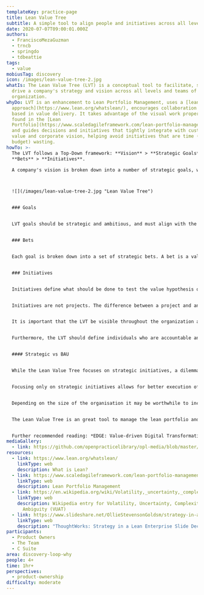 ```yaml
---
templateKey: practice-page
title: Lean Value Tree
subtitle: A simple tool to align people and initiatives across all levels of the business
date: 2020-07-07T09:00:01.000Z
authors:
  - FranciscoMezaGuzman
  - trncb
  - springdo
  - tdbeattie
tags:
  - value
mobiusTag: discovery
icon: /images/lean-value-tree-2.jpg
whatIs: The Lean Value Tree (LVT) is a conceptual tool to facilitate, share, and
  drive a company's strategy and vision across all levels and teams of an
  organization.
whyDo: LVT is an enhancement to Lean Portfolio Management, uses a [lean
  approach](https://www.lean.org/whatslean/), encourages collaboration and is
  based in value delivery. It takes advantage of the visual work properties
  found in the [Lean
  Portfolio](https://www.scaledagileframework.com/lean-portfolio-management/)
  and guides decisions and initiatives that tightly integrate with customer
  value and corporate vision, helping avoid initiatives that are time (and
  budget) wasting.
howTo: >-
  The LVT follows a Top-Down framework: **Vision** > **Strategic Goals** >
  **Bets** > **Initiatives**.

  A company's vision is broken down into a number of strategic goals, which are then defined into a number of bets, out of which value streams and initiatives with specific, targeted outcomes drive achievement from the bottom up.



  ![](/images/lean-value-tree-2.jpg "Lean Value Tree")


  ### Goals


  LVT goals should be strategic and ambitious, and must align with the company vision. These should focus on high-level outcomes rather than tactical goals specific solutions or outputs.


  ### Bets


  Each goal is broken down into a set of strategic bets. A bet is a value hypothesis that the organization believes can help achieve the goal with which the bet is associated with. If a bet does not function then it is taken out the tree, thereby assuring that time is not spent on something that is not achieving the corporate vision. The word "bet" is purposefully used as it forces a shift in mindset to use a [VUCA](https://en.wikipedia.org/wiki/Volatility,_uncertainty,_complexity_and_ambiguity) methodology.


  ### Initiatives


  Initiatives define what should be done to test the value hypothesis of the associated bet. Typically they take the shape of one or more smaller hypotheses that clearly measure success. Through these initiatives, short term decisions can be made to determine if the hypothesis is approved or denied.


  Initiatives are not projects. The difference between a project and an initiative is that the first one has a fixed deadline, while the other does not. Initiatives should be tested within a product backlog with constantly evolving hypotheses and re-prioritization until such time the value hypothesis of the overall initiative is proven or disproven.


  It is important that the LVT be visible throughout the organization and be reviewed regularly by the Lean Portfolio Steering Committee. The continuous review of the Lean Portfolio makes it possible to remove, incorporate or correct initiatives, bets and goals.


  Furthermore, the LVT should define individuals who are accountable and responsible for the implementation of the goals, bets and initiatives at every level, thereby creating diverse teams motiviated to achieve success.


  #### Strategic vs BAU


  While the Lean Value Tree focuses on strategic initiatives, a dilemma exists in all organizations is whether the LVT should be only used for strategic initiatives or whether Business As Usual (BAU) initiatives should be included as well (generally BAU initiatives fill 80-90% of the lean portfolio).


  Focusing only on strategic initiatives allows for better execution of the strategic vision, however, excluding BAU initiatives may cause disharmony amongst those business units and could contribute to a lack of motiviation towards achieving any strategic initiatives.


  Depending on the size of the organisation it may be worthwhile to include 100% of the lean portolio as long as the initiatives contribute to the strategic vision. This is generally feasible for small to medium organizations. In larger organizations, focus strategic or BAU initiatives at specific areas of the organization (such as strategic initiatives for the Executive team). Most importantly, the use of the LVT practice across the portfolio, whether it be strategic or BAU, ensure consistency in the approach of an organization's initiatives.


  The Lean Value Tree is an great tool to manage the lean portfolio and could be the key to additional agile adaptability capacity within the organisation. It is also an excellent opportunity to engage digital transformation in collaboration with the Project Management Office (PMO), shifting the PMO's traditional focus in projects to bets with hypothesis using the LVT.


  Further recommended reading: *EDGE: Value-driven Digital Transformation* by Jim Highsmith, Linda Luu and David Robinson.
mediaGallery:
  - link: https://github.com/openpracticelibrary/opl-media/blob/master/images/Lean%20Value%20Tree%202.jpg?raw=true
resources:
  - link: https://www.lean.org/whatslean/
    linkType: web
    description: What is Lean?
  - link: https://www.scaledagileframework.com/lean-portfolio-management/
    linkType: web
    description: Lean Portfolio Management
  - link: https://en.wikipedia.org/wiki/Volatility,_uncertainty,_complexity_and_ambiguity
    linkType: web
    description: Wikipedia entry for Volatility, Uncertainty, Complexity and
      Ambiguity (VUAT)
  - link: https://www.slideshare.net/OllieStevensonGoldsm/strategy-in-a-lean-enterprise
    linkType: web
    description: "ThoughtWorks: Strategy in a Lean Enterprise Slide Deck"
participants:
  - Product Owners
  - The Team
  - C Suite
area: discovery-loop-why
people: 4+
time: 1hr+
perspectives:
  - product-ownership
difficulty: moderate
---
```

